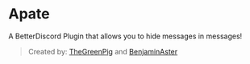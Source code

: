 # Apate
A BetterDiscord Plugin that allows you to hide messages in messages!
>Created by: [TheGreenPig](https://github.com/TheGreenPig) and [BenjaminAster](https://github.com/BenjaminAster)
